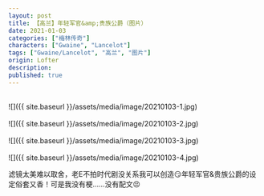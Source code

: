 ```yaml
---
layout: post
title: 【高兰】年轻军官&amp;贵族公爵（图片）
date: 2021-01-03
categories: ["梅林传奇"]
characters: ["Gwaine", "Lancelot"]
tags: ["Gwaine/Lancelot", "高兰", "图片"]
origin: Lofter
description: 
published: true
---
```


<br>
![]({{ site.baseurl }}/assets/media/image/20210103-1.jpg)
<br><br>
![]({{ site.baseurl }}/assets/media/image/20210103-2.jpg)
<br><br>
![]({{ site.baseurl }}/assets/media/image/20210103-3.jpg)
<br><br>
![]({{ site.baseurl }}/assets/media/image/20210103-4.jpg)

滤镜太美难以取舍，老E不拍时代剧没关系我可以创造😏年轻军官&贵族公爵的设定俗套又香！可是我没有梗……没有配文😣
